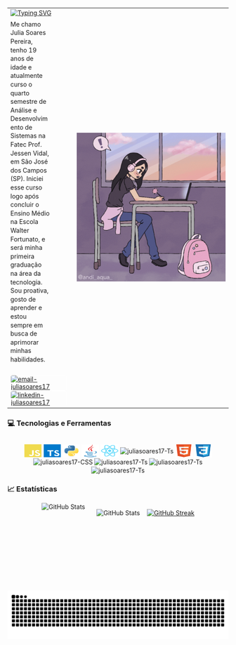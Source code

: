 <!-- Seção principal: GIF à direita, texto + badges à esquerda -->
<table align="center" style="width:100%; max-width:800px;">
  <tr>
    <!-- Coluna de texto + badges -->
    <td style="vertical-align: top; padding-right: 1rem; width:30%;">
      <!-- Typing SVG -->
      <a href="https://git.io/typing-svg"><img src="https://readme-typing-svg.herokuapp.com?font=Fira+Code&weight=600&size=28&pause=1000&color=FF6E96&repeat=false&width=500&height=60&lines=Ol%C3%A1%2C+sou+Julia+Pereira!%F0%9F%91%8B" alt="Typing SVG" /></a>
  <!-- Texto resumido -->
  <div style="margin-top: 0.5rem; line-height:1.4; font-size:14px; width: 70%;">
        Me chamo Julia Soares Pereira, tenho 19 anos de idade e atualmente curso o quarto semestre de Análise e Desenvolvimento de Sistemas na Fatec Prof. Jessen Vidal, em São José dos Campos (SP). Iniciei esse curso logo após concluir o Ensino Médio na Escola Walter Fortunato, e será minha primeira graduação na área da tecnologia. Sou proativa, gosto de aprender e estou sempre em busca de aprimorar minhas habilidades.
      </div>
      <br>

  <!-- Badges -->
  <div style="margin-top:0.5rem;">
        <a href="mailto:juliapereira1448@gmail.com" style="margin-right:0.4rem;" target="_blank">
          <img alt="email-juliasoares17" style="border-radius: 0.3rem; border: solid white 0.1rem;" src="https://img.shields.io/badge/✉️%20Email-282A36?style=for-the-badge&logo=microsoft-outlook&logoColor=F26B9C"/>
        </a>
        <a href="https://www.linkedin.com/in/julia-soares-pereira-9ab79830b" target="_blank">
          <img alt="linkedin-juliasoares17" style="border-radius: 0.3rem; border: solid white 0.1rem;" src="https://img.shields.io/badge/🔗%20LinkedIn-282A36?style=for-the-badge&logo=linkedin&logoColor=F26B9C"/>
        </a>
      </div>
    </td>

  <!-- Coluna do GIF -->
  <td style="vertical-align: middle; text-align: center; width:70%;">
      <img src="assets/gif_github.gif" alt="gif-juliasoares17" style="width:100%;"/>
    </td>
  </tr>
</table>


<!-- Linguagens e ferramentas -->
### 💻 Tecnologias e Ferramentas
<div style="display: inline-block; text-align: center; margin-top: 1rem;">
  <img align="center" alt="juliasoares17-Js" height="30" width="40" src="https://raw.githubusercontent.com/devicons/devicon/master/icons/javascript/javascript-plain.svg">
  <img align="center" alt="juliasoares17-Ts" height="30" width="40" src="https://raw.githubusercontent.com/devicons/devicon/master/icons/typescript/typescript-plain.svg">
  <img align="center" alt="juliasoares17-Python" height="30" width="40" src="https://raw.githubusercontent.com/devicons/devicon/master/icons/python/python-original.svg">
  <img align="center" alt="juliasoares17-Python" height="30" width="40" src="https://raw.githubusercontent.com/devicons/devicon/master/icons/java/java-original.svg">
  <img align="center" alt="juliasoares17-React" height="30" width="40" src="https://raw.githubusercontent.com/devicons/devicon/master/icons/react/react-original.svg">
  <img align="center" alt="juliasoares17-Ts" height="30" width="40" src="https://cdn.jsdelivr.net/gh/devicons/devicon@latest/icons/mysql/mysql-original.svg">
  <img align="center" alt="juliasoares17-HTML" height="30" width="40" src="https://raw.githubusercontent.com/devicons/devicon/master/icons/html5/html5-original.svg">
  <img align="center" alt="juliasoares17-CSS" height="30" width="40" src="https://raw.githubusercontent.com/devicons/devicon/master/icons/css3/css3-original.svg">
  <img align="center" alt="juliasoares17-CSS" height="30" width="40" src="https://cdn.jsdelivr.net/gh/devicons/devicon@latest/icons/tailwindcss/tailwindcss-original.svg">
  <img align="center" alt="juliasoares17-Ts" height="30" width="40" src="https://cdn.jsdelivr.net/gh/devicons/devicon@latest/icons/wordpress/wordpress-plain.svg">
  <img align="center" alt="juliasoares17-Ts" height="30" width="40" src="https://cdn.jsdelivr.net/gh/devicons/devicon@latest/icons/figma/figma-original.svg">
  <img align="center" alt="juliasoares17-Ts" height="30" width="40" src="https://cdn.jsdelivr.net/gh/devicons/devicon@latest/icons/vscode/vscode-original.svg">
  
</div>

<!-- Estatísticas -->
### 📈 Estatísticas
<div style="display: flex; flex-wrap: wrap; justify-content: center; gap: 1rem; margin-top: 1rem;">
  <img 
    alt="GitHub Stats" 
    height="200" 
    style="padding-right: 10px;" 
    src="https://github-readme-stats.vercel.app/api?username=juliasoares17&show_icons=truecount_private=true&rank_icon=github&theme=dracula&include_all_commits=true&locale=pt-br" 
  />

  <img  
    alt="GitHub Stats" 
    height="200" 
    src="https://github-readme-stats.vercel.app/api/top-langs/?username=juliasoares17&theme=dracula&layout=compact&custom_title=Tecnologias&langs_count=9" 
  />

  <a href="https://git.io/streak-stats"><img height="200" src="https://github-readme-streak-stats.herokuapp.com?user=juliasoares17&theme=dracula&locale=pt_BR&card_width=250&hide_current_streak=true&hide_longest_streak=true" alt="GitHub Streak" /></a>
</div>

<picture align="center">
  <source media="(prefers-color-scheme: dark)" srcset="https://raw.githubusercontent.com/juliasoares17/juliasoares17/output/github-contribution-grid-snake-dark.svg">
  <source media="(prefers-color-scheme: light)" srcset="https://raw.githubusercontent.com/juliasoares17/juliasoares17/output/github-contribution-grid-snake-dark.svg">
  <img align="center" alt="github contribution grid snake animation" src="https://raw.githubusercontent.com/juliasoares17/juliasoares17/output/github-contribution-grid-snake.svg">
</picture>




<!--
**juliasoares17/juliasoares17** is a ✨ _special_ ✨ repository because its `README.md` (this file) appears on your GitHub profile.

Here are some ideas to get you started:

- 🔭 I’m currently working on ...
- 🌱 I’m currently learning ...
- 👯 I’m looking to collaborate on ...
- 🤔 I’m looking for help with ...
- 💬 Ask me about ...
- 📫 How to reach me: ...
- 😄 Pronouns: ...
- ⚡ Fun fact: ...
-->
